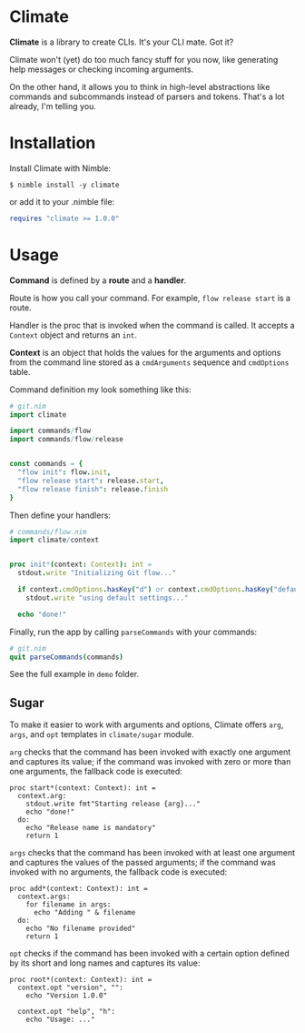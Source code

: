# Climate

**Climate** is a library to create CLIs. It's your CLI mate. Got it?

Climate won't (yet) do too much fancy stuff for you now, like generating help messages or checking incoming arguments.

On the other hand, it allows you to think in high-level abstractions like commands and subcommands instead of parsers and tokens. That's a lot already, I'm telling you.


# Installation

Install Climate with Nimble:

```
$ nimble install -y climate
```

or add it to your .nimble file:

```nim
requires "climate >= 1.0.0"
```


# Usage

**Command** is defined by a **route** and a **handler**.

Route is how you call your command. For example, ``flow release start`` is a route.

Handler is the proc that is invoked when the command is called. It accepts a ``Context`` object and returns an ``int``.

**Context** is an object that holds the values for the arguments and options from the command line stored as a ``cmdArguments`` sequence and ``cmdOptions`` table.

Command definition my look something like this:

```nim
# git.nim
import climate

import commands/flow
import commands/flow/release


const commands = {
  "flow init": flow.init,
  "flow release start": release.start,
  "flow release finish": release.finish
}
```

Then define your handlers:

```nim
# commands/flow.nim
import climate/context


proc init*(context: Context): int =
  stdout.write "Initializing Git flow..."

  if context.cmdOptions.hasKey("d") or context.cmdOptions.hasKey("default"):
    stdout.write "using default settings..."

  echo "done!"
```

Finally, run the app by calling ``parseCommands`` with your commands:

```nim
# git.nim
quit parseCommands(commands)
```

See the full example in ``demo`` folder.


## Sugar

To make it easier to work with arguments and options, Climate offers `arg`, `args`, and `opt` templates in `climate/sugar` module.

`arg` checks that the command has been invoked with exactly one argument and captures its value; if the command was invoked with zero or more than one arguments, the fallback code is executed:

```
proc start*(context: Context): int =
  context.arg:
    stdout.write fmt"Starting release {arg}..."
    echo "done!"
  do:
    echo "Release name is mandatory"
    return 1
```

`args` checks that the command has been invoked with at least one argument and captures the values of the passed arguments; if the command was invoked with no arguments, the fallback code is executed:

```
proc add*(context: Context): int =
  context.args:
    for filename in args:
      echo "Adding " & filename
  do:
    echo "No filename provided"
    return 1
```

`opt` checks if the command has been invoked with a certain option defined by its short and long names and captures its value:

```
proc root*(context: Context): int =
  context.opt "version", "":
    echo "Version 1.0.0"

  context.opt "help", "h":
    echo "Usage: ..."
```

